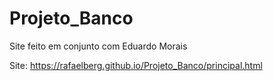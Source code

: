 # Projeto_Banco
 Site feito em conjunto com Eduardo Morais

Site: https://rafaelberg.github.io/Projeto_Banco/principal.html
